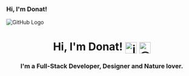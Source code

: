 ### Hi, I'm Donat!
![GitHub Logo](https://i.ibb.co/VWtGMXc/Artboard-1-4x.png)
<h1 align=center>Hi, I'm Donat!  <span><a href=https://www.linkedin.com/in/donat-pllana-a1b541145 target="blank"><img align="center" src=https://devicon.dev/devicon.git/icons/linkedin/linkedin-original.svg alt="jacksonchen171" height="30" width="30" /></a>
<a href=https://medium.com/@donatpllana target="blank"><img align="center" src=https://cdn.jsdelivr.net/npm/simple-icons@3.0.1/icons/medium.svg alt="@jacksonchen171" height="30" width="30" /></a></span></h1>
 <h3 align=center>I'm a Full-Stack Developer, Designer and Nature lover. </h1>
<p align="center">
  
  
</p>
